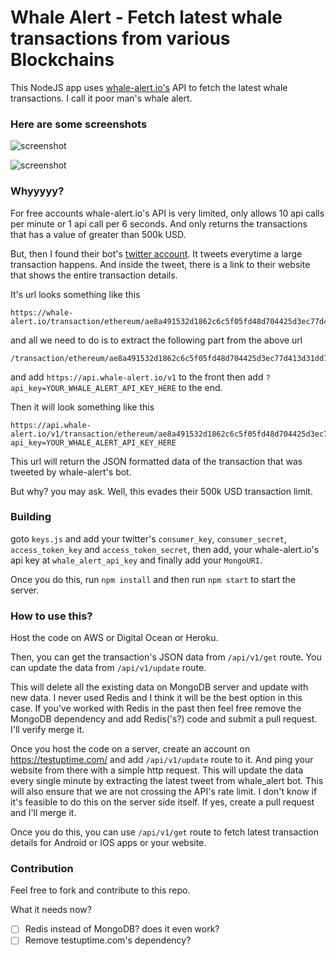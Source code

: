 # Whale Alert - Fetch latest whale transactions from various Blockchains

This NodeJS app uses [whale-alert.io's](https://whale-alert.io/) API to fetch the latest whale transactions.
I call it poor man's whale alert.

### Here are some screenshots
![screenshot](https://github.com/threadException/Whale-Alert/blob/main/transaction_json.png)

![screenshot](https://github.com/threadException/Whale-Alert/blob/main/transaction.png)

### Whyyyyy?
For free accounts whale-alert.io's API is very limited, only allows 10 api calls per minute or 1 api call per 6 seconds.
And only returns the transactions that has a value of greater than 500k USD.

But, then I found their bot's [twitter account](https://twitter.com/whale_alert). It tweets everytime a large transaction happens. And inside the tweet, there is a link to their website that shows the entire transaction details.

It's url looks something like this
```
https://whale-alert.io/transaction/ethereum/ae8a491532d1862c6c5f05fd48d704425d3ec77d413d31dd75b941379be53dc1
```

and all we need to do is to extract the following part from the above url
```
/transaction/ethereum/ae8a491532d1862c6c5f05fd48d704425d3ec77d413d31dd75b941379be53dc1
```
and add ```https://api.whale-alert.io/v1``` to the front then add  ```?api_key=YOUR_WHALE_ALERT_API_KEY_HERE``` to the end.

Then it will look something like this
```
https://api.whale-alert.io/v1/transaction/ethereum/ae8a491532d1862c6c5f05fd48d704425d3ec77d413d31dd75b941379be53dc1?api_key=YOUR_WHALE_ALERT_API_KEY_HERE
```

This url will return the JSON formatted data of the transaction that was tweeted by whale-alert's bot.

But why? you may ask. Well, this evades their 500k USD transaction limit.

### Building
goto ```keys.js``` and add your twitter's `consumer_key`, `consumer_secret`, `access_token_key` and `access_token_secret`, then add, your whale-alert.io's api key at `whale_alert_api_key` and finally add your `MongoURI`.

Once you do this, run `npm install` and then run `npm start` to start the server.

### How to use this?
Host the code on AWS or Digital Ocean or Heroku.

Then, you can get the transaction's JSON data from ```/api/v1/get``` route.
You can update the data from ```/api/v1/update``` route.

This will delete all the existing data on MongoDB server and update with new data. I never used Redis and I think it will be the best option in this case.
If you've worked with Redis in the past then feel free remove the MongoDB dependency and add Redis('s?) code and submit a pull request. I'll verify merge it.

Once you host the code on a server, create an account on https://testuptime.com/ and add ```/api/v1/update``` route to it. And ping your website from there with a simple http request. This will update the data every single minute by extracting the latest tweet from whale_alert bot. This will also ensure that we are not crossing the API's rate limit. I don't know if it's feasible to do this on the server side itself. If yes, create a pull request and I'll merge it.

Once you do this, you can use ```/api/v1/get``` route to fetch latest transaction details for Android or IOS apps or your website.

### Contribution
Feel free to fork and contribute to this repo.

What it needs now?

- [ ] Redis instead of MongoDB? does it even work?
- [ ] Remove testuptime.com's dependency?